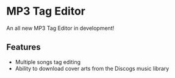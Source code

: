 # MP3 Tag Editor
An all new MP3 Tag Editor in development!

## Features
- Multiple songs tag editing
- Ability to download cover arts from the Discogs music library
